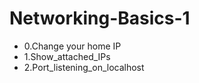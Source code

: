 # Networking-Basics-1 

 * 0.Change your home IP
 * 1.Show_attached_IPs
 * 2.Port_listening_on_localhost